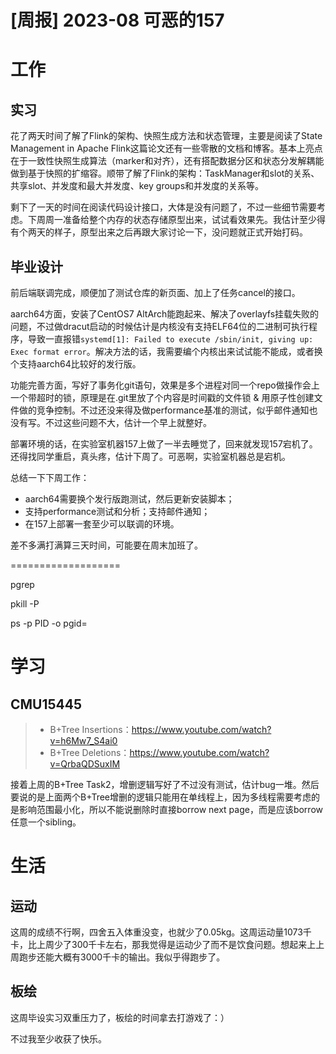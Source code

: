 # [周报] 2023-08 可恶的157

# 工作

## 实习

花了两天时间了解了Flink的架构、快照生成方法和状态管理，主要是阅读了State Management in Apache Flink这篇论文还有一些零散的文档和博客。基本上亮点在于一致性快照生成算法（marker和对齐），还有搭配数据分区和状态分发解耦能做到基于快照的扩缩容。顺带了解了Flink的架构：TaskManager和slot的关系、共享slot、并发度和最大并发度、key groups和并发度的关系等。

剩下了一天的时间在阅读代码设计接口，大体是没有问题了，不过一些细节需要考虑。下周周一准备给整个内存的状态存储原型出来，试试看效果先。我估计至少得有个两天的样子，原型出来之后再跟大家讨论一下，没问题就正式开始打码。

## 毕业设计

前后端联调完成，顺便加了测试仓库的新页面、加上了任务cancel的接口。

aarch64方面，安装了CentOS7 AltArch能跑起来、解决了overlayfs挂载失败的问题，不过做dracut启动的时候估计是内核没有支持ELF64位的二进制可执行程序，导致一直报错`systemd[1]: Failed to execute /sbin/init, giving up: Exec format error`。解决方法的话，我需要编个内核出来试试能不能成，或者换个支持aarch64比较好的发行版。

功能完善方面，写好了事务化git语句，效果是多个进程对同一个repo做操作会上一个带超时的锁，原理是在.git里放了个内容是时间戳的文件锁 & 用原子性创建文件做的竞争控制。不过还没来得及做performance基准的测试，似乎邮件通知也没有写。不过这些问题不大，估计一个早上就整好。

部署环境的话，在实验室机器157上做了一半去睡觉了，回来就发现157宕机了。还得找同学重启，真头疼，估计下周了。可恶啊，实验室机器总是宕机。

总结一下下周工作：

- aarch64需要换个发行版跑测试，然后更新安装脚本；
- 支持performance测试和分析；支持邮件通知；
- 在157上部署一套至少可以联调的环境。

差不多满打满算三天时间，可能要在周末加班了。

===================

pgrep

pkill -P 

ps -p PID -o pgid=

# 学习

## CMU15445

> - B+Tree Insertions：https://www.youtube.com/watch?v=h6Mw7_S4ai0
> - B+Tree Deletions：https://www.youtube.com/watch?v=QrbaQDSuxIM

接着上周的B+Tree Task2，增删逻辑写好了不过没有测试，估计bug一堆。然后要说的是上面两个B+Tree增删的逻辑只能用在单线程上，因为多线程需要考虑的是影响范围最小化，所以不能说删除时直接borrow next page，而是应该borrow 任意一个sibling。

# 生活

## 运动

这周的成绩不行啊，四舍五入体重没变，也就少了0.05kg。这周运动量1073千卡，比上周少了300千卡左右，那我觉得是运动少了而不是饮食问题。想起来上上周跑步还能大概有3000千卡的输出。我似乎得跑步了。

## 板绘

这周毕设实习双重压力了，板绘的时间拿去打游戏了：）

不过我至少收获了快乐。